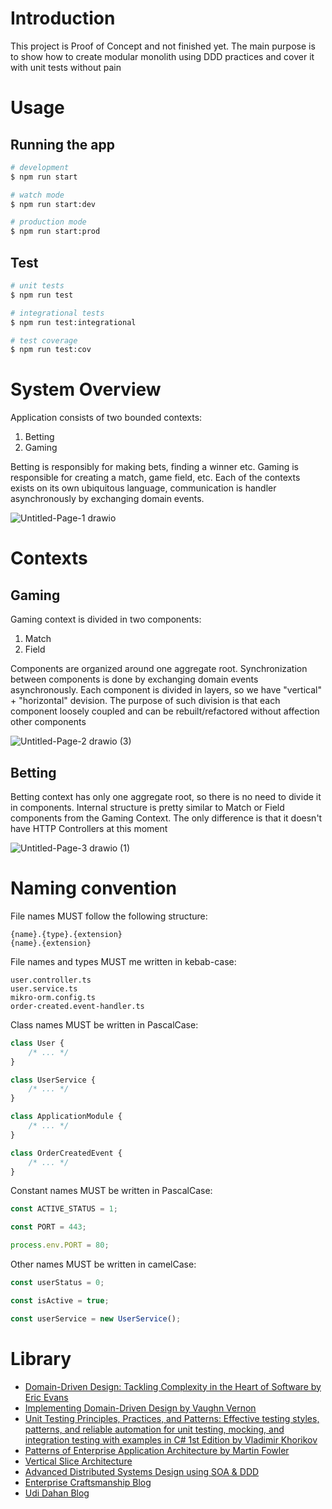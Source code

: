 # Introduction

This project is Proof of Concept and not finished yet. The main purpose is to show how to create modular monolith using DDD practices and cover it with unit tests without pain

# Usage

## Running the app

```bash
# development
$ npm run start

# watch mode
$ npm run start:dev

# production mode
$ npm run start:prod
```

## Test

```bash
# unit tests
$ npm run test

# integrational tests
$ npm run test:integrational

# test coverage
$ npm run test:cov
```

# System Overview

Application consists of two bounded contexts:

1. Betting
2. Gaming

Betting is responsibly for making bets, finding a winner etc. Gaming is responsible for creating a match, game field, etc.
Each of the contexts exists on its own ubiquitous language, communication is handler asynchronously by exchanging domain events.

![Untitled-Page-1 drawio](https://user-images.githubusercontent.com/40887690/201039370-3c6afefc-d829-4df1-b9eb-17dd061224ee.svg)

# Contexts

## Gaming

Gaming context is divided in two components:

1. Match
2. Field

Components are organized around one aggregate root. Synchronization between components is done by exchanging domain events asynchronously. Each component is divided in layers, so we have "vertical" + "horizontal" devision. The purpose of such division is that each component loosely coupled and can be rebuilt/refactored without affection other components

![Untitled-Page-2 drawio (3)](https://user-images.githubusercontent.com/40887690/201042538-168eb5e8-7d75-49d3-9228-32d5c8674e46.svg)

## Betting

Betting context has only one aggregate root, so there is no need to divide it in components. Internal structure is pretty similar to Match or Field components from the Gaming Context. The only difference is that it doesn't have HTTP Controllers at this moment

![Untitled-Page-3 drawio (1)](https://user-images.githubusercontent.com/40887690/201044345-05511a06-f4b8-410e-8cc1-82ee8d91fc17.svg)

# Naming convention

File names MUST follow the following structure:

```text
{name}.{type}.{extension}
{name}.{extension}
```

File names and types MUST me written in kebab-case:

```text
user.controller.ts
user.service.ts
mikro-orm.config.ts
order-created.event-handler.ts
```

Class names MUST be written in PascalCase:

```typescript
class User {
    /* ... */
}

class UserService {
    /* ... */
}

class ApplicationModule {
    /* ... */
}

class OrderCreatedEvent {
    /* ... */
}
```

Constant names MUST be written in PascalCase:

```typescript
const ACTIVE_STATUS = 1;

const PORT = 443;

process.env.PORT = 80;
```

Other names MUST be written in camelCase:

```typescript
const userStatus = 0;

const isActive = true;

const userService = new UserService();
```

# Library

-   [Domain-Driven Design: Tackling Complexity in the Heart of Software by Eric Evans](https://www.amazon.com/Domain-Driven-Design-Tackling-Complexity-Software/dp/0321125215)
-   [Implementing Domain-Driven Design by Vaughn Vernon](https://www.amazon.com/Implementing-Domain-Driven-Design-Vaughn-Vernon/dp/0321834577)
-   [Unit Testing Principles, Practices, and Patterns: Effective testing styles, patterns, and reliable automation for unit testing, mocking, and integration testing with examples in C# 1st Edition by Vladimir Khorikov ](https://www.amazon.com/Unit-Testing-Principles-Practices-Patterns/dp/1617296279)
-   [Patterns of Enterprise Application Architecture by Martin Fowler](https://www.amazon.com/Patterns-Enterprise-Application-Architecture-Martin/dp/0321127420)
-   [Vertical Slice Architecture](https://jimmybogard.com/vertical-slice-architecture/)
-   [Advanced Distributed Systems Design using SOA & DDD](https://udidahan.com/training/)
-   [Enterprise Craftsmanship Blog](https://enterprisecraftsmanship.com/posts)
-   [Udi Dahan Blog](https://udidahan.com/?blog=true)

